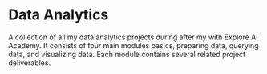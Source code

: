 # Data Analytics

A collection of all my data analytics projects during after my with Explore AI Academy. It consists of four main modules basics, preparing data, querying data, and visualizing data. Each module contains several related project deliverables.
